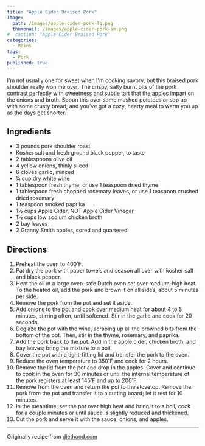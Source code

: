```yaml
---
title: "Apple Cider Braised Pork"
image: 
  path: /images/apple-cider-pork-lg.png
  thumbnail: /images/apple-cider-pork-sm.png
#  caption: "Apple Cider Braised Pork"
categories:
  - Mains
tags:
  - Pork
published: true
---
```


I'm not usually one for sweet when I'm cooking savory, but this braised pork shoulder really won me over. The crispy, salty burnt bits of the pork contrast perfectly with sweetness and subtle tart that the apples impart on the onions and broth. Spoon this over some mashed potatoes or sop up with some crusty bread, and you've got a cozy, hearty meal to warm you up as the days get shorter.

## Ingredients

* 3 pounds pork shoulder roast
* Kosher salt and fresh ground black pepper, to taste
* 2 tablespoons olive oil
* 4 yellow onions, thinly sliced
* 6 cloves garlic, minced
* ¼ cup dry white wine
* 1 tablespoon fresh thyme, or use 1 teaspoon dried thyme
* 1 tablespoon fresh chopped rosemary leaves, or use 1 teaspoon crushed dried rosemary
* 1 teaspoon smoked paprika
* 1½ cups Apple Cider, NOT Apple Cider Vinegar
* 1½ cups low sodium chicken broth
* 2 bay leaves
* 2 Granny Smith apples, cored and quartered

## Directions

1. Preheat the oven to 400˚F.
1. Pat dry the pork with paper towels and season all over with kosher salt and black pepper.
1. Heat the oil in a large oven-safe Dutch oven set over medium-high heat. To the heated oil, add the pork and brown it on all sides; about 5 minutes per side.
1. Remove the pork from the pot and set it aside.
1. Add onions to the pot and cook over medium heat for about 4 to 5 minutes, stirring often, until softened. Stir in the garlic and cook for 20 seconds.
1. Deglaze the pot with the wine, scraping up all the browned bits from the bottom of the pot. Then, stir in the thyme, rosemary, and paprika.
1. Add the pork back to the pot. Add in the apple cider, chicken broth, and bay leaves; bring the mixture to a boil.
1. Cover the pot with a tight-fitting lid and transfer the pork to the oven.
1. Reduce the oven temperature to 350˚F and cook for 2 hours.
1. Remove the lid from the pot and drop in the apples. Cover and continue to cook in the oven for 30 minutes or until the internal temperature of the pork registers at least 145˚F and up to 200˚F.
1. Remove from the oven and return the pot to the stovetop. Remove the pork from the pot and transfer it to a cutting board; let it rest for 10 minutes.
1. In the meantime, set the pot over high heat and bring it to a boil; cook for a couple minutes or until sauce is slightly reduced and thickened.
1. Cut the pork and serve it with the sauce, onions, and apples.


---
Originally recipe from [diethood.com](https://diethood.com/braised-pork-shoulder/#wprm-recipe-container-208617)

